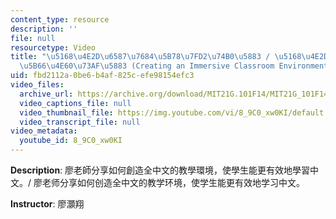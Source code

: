 ```yaml
---
content_type: resource
description: ''
file: null
resourcetype: Video
title: "\u5168\u4E2D\u6587\u7684\u5B78\u7FD2\u74B0\u5883 / \u5168\u4E2D\u6587\u7684\
  \u5B66\u4E60\u73AF\u5883 (Creating an Immersive Classroom Environment)"
uid: fbd2112a-0be6-b4af-825c-efe98154efc3
video_files:
  archive_url: https://archive.org/download/MIT21G.101F14/MIT21G_101F14_Immersive_Environment_Chinese_300k.mp4
  video_captions_file: null
  video_thumbnail_file: https://img.youtube.com/vi/8_9C0_xw0KI/default.jpg
  video_transcript_file: null
video_metadata:
  youtube_id: 8_9C0_xw0KI
---
```


**Description**: 廖老師分享如何創造全中文的教學環境，使學生能更有效地學習中文。/ 廖老师分享如何创造全中文的教学环境，使学生能更有效地学习中文。

**Instructor**: 廖灝翔